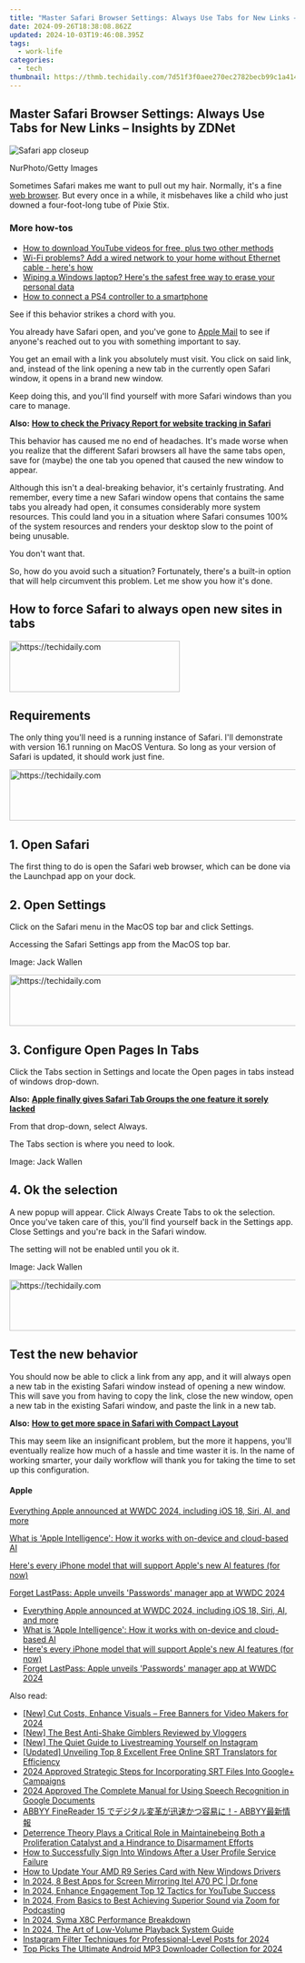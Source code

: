 ```yaml
---
title: "Master Safari Browser Settings: Always Use Tabs for New Links – Insights by ZDNet"
date: 2024-09-26T18:38:08.862Z
updated: 2024-10-03T19:46:08.395Z
tags:
  - work-life
categories:
  - tech
thumbnail: https://thmb.techidaily.com/7d51f3f0aee270ec2782becb99c1a414abb8cba30f3dde81226f486e6ab605fb.jpg
---
```


## Master Safari Browser Settings: Always Use Tabs for New Links – Insights by ZDNet

![Safari app closeup](https://www.zdnet.com/a/img/resize/a260ff558009c7632ca7e4e5dbec1abf3d1cf29e/2023/02/02/a2db818c-b850-462a-b562-602e63ac646e/gettyimages-682270734.jpg?auto=webp&width=1280)

NurPhoto/Getty Images

Sometimes Safari makes me want to pull out my hair. Normally, it's a fine [web browser](https://www.zdnet.com/home-and-office/work-life/no-browser-is-perfect-whats-a-user-to-do/). But every once in a while, it misbehaves like a child who just downed a four-foot-long tube of Pixie Stix. 

### More how-tos

* [How to download YouTube videos for free, plus two other methods](https://www.zdnet.com/article/how-to-download-youtube-videos-for-free-plus-two-other-methods/)
* [Wi-Fi problems? Add a wired network to your home without Ethernet cable - here's how](https://www.zdnet.com/article/wi-fi-problems-how-to-add-a-wired-network-to-your-home-without-ethernet-cable/)
* [Wiping a Windows laptop? Here's the safest free way to erase your personal data](https://www.zdnet.com/article/wiping-a-windows-laptop-heres-the-safest-free-way-to-erase-your-personal-data/)
* [How to connect a PS4 controller to a smartphone](https://www.zdnet.com/article/how-to-connect-a-ps4-controller-to-a-smartphone/)

See if this behavior strikes a chord with you.

You already have Safari open, and you've gone to [Apple Mail](https://www.zdnet.com/home-and-office/work-life/how-to-create-rules-in-apple-mail-to-keep-from-missing-important-messages/) to see if anyone's reached out to you with something important to say.

You get an email with a link you absolutely must visit. You click on said link, and, instead of the link opening a new tab in the currently open Safari window, it opens in a brand new window. 

Keep doing this, and you'll find yourself with more Safari windows than you care to manage. 

**Also:** [**How to check the Privacy Report for website tracking in Safari**](https://www.zdnet.com/article/how-to-check-the-privacy-report-for-website-tracking-in-safari/)

This behavior has caused me no end of headaches. It's made worse when you realize that the different Safari browsers all have the same tabs open, save for (maybe) the one tab you opened that caused the new window to appear. 

Although this isn't a deal-breaking behavior, it's certainly frustrating. And remember, every time a new Safari window opens that contains the same tabs you already had open, it consumes considerably more system resources. This could land you in a situation where Safari consumes 100% of the system resources and renders your desktop slow to the point of being unusable.

You don't want that.

So, how do you avoid such a situation? Fortunately, there's a built-in option that will help circumvent this problem. Let me show you how it's done.

## How to force Safari to always open new sites in tabs 

<!-- affiliate ads begin -->
<a href="https://aligracehair.sjv.io/c/5597632/1948876/19272" target="_top" id="1948876">
  <img src="//a.impactradius-go.com/display-ad/19272-1948876" border="0" alt="https://techidaily.com" width="300" height="90"/>
</a>
<img height="0" width="0" src="https://aligracehair.sjv.io/i/5597632/1948876/19272" style="position:absolute;visibility:hidden;" border="0" />
<!-- affiliate ads end -->

## Requirements

The only thing you'll need is a running instance of Safari. I'll demonstrate with version 16.1 running on MacOS Ventura. So long as your version of Safari is updated, it should work just fine.

<!-- affiliate ads begin -->
<a href="https://aligracehair.sjv.io/c/5597632/2036472/19272" target="_top" id="2036472">
  <img src="//a.impactradius-go.com/display-ad/19272-2036472" border="0" alt="https://techidaily.com" width="728" height="90"/>
</a>
<img height="0" width="0" src="https://aligracehair.sjv.io/i/5597632/2036472/19272" style="position:absolute;visibility:hidden;" border="0" />
<!-- affiliate ads end -->

## 1\. Open Safari

The first thing to do is open the Safari web browser, which can be done via the Launchpad app on your dock.

## 2\. Open Settings

Click on the Safari menu in the MacOS top bar and click Settings.

Accessing the Safari Settings app from the MacOS top bar.

Image: Jack Wallen

<!-- affiliate ads begin -->
<a href="https://aligracehair.sjv.io/c/5597632/1868499/19272" target="_top" id="1868499">
  <img src="//a.impactradius-go.com/display-ad/19272-1868499" border="0" alt="https://techidaily.com" width="728" height="90"/>
</a>
<img height="0" width="0" src="https://aligracehair.sjv.io/i/5597632/1868499/19272" style="position:absolute;visibility:hidden;" border="0" />
<!-- affiliate ads end -->

## 3\. Configure Open Pages In Tabs

Click the Tabs section in Settings and locate the Open pages in tabs instead of windows drop-down. 

**Also:** [**Apple finally gives Safari Tab Groups the one feature it sorely lacked**](https://www.zdnet.com/article/apple-finally-gives-safari-tab-groups-the-one-feature-it-sorely-lacked/) 

From that drop-down, select Always. 

The Tabs section is where you need to look.

Image: Jack Wallen

## 4\. Ok the selection

A new popup will appear. Click Always Create Tabs to ok the selection. Once you've taken care of this, you'll find yourself back in the Settings app. Close Settings and you're back in the Safari window.

The setting will not be enabled until you ok it.

Image: Jack Wallen

<!-- affiliate ads begin -->
<a href="https://appsumo.8odi.net/c/5597632/2043593/7443" target="_top" id="2043593">
  <img src="//a.impactradius-go.com/display-ad/7443-2043593" border="0" alt="https://techidaily.com" width="728" height="90"/>
</a>
<img height="0" width="0" src="https://appsumo.8odi.net/i/5597632/2043593/7443" style="position:absolute;visibility:hidden;" border="0" />
<!-- affiliate ads end -->

## Test the new behavior

You should now be able to click a link from any app, and it will always open a new tab in the existing Safari window instead of opening a new window. This will save you from having to copy the link, close the new window, open a new tab in the existing Safari window, and paste the link in a new tab.

**Also:** [**How to get more space in Safari with Compact Layout**](https://www.zdnet.com/article/how-to-get-more-space-in-safari-with-the-compact-layout/)

This may seem like an insignificant problem, but the more it happens, you'll eventually realize how much of a hassle and time waster it is. In the name of working smarter, your daily workflow will thank you for taking the time to set up this configuration.

#### Apple

[Everything Apple announced at WWDC 2024, including iOS 18, Siri, AI, and more](https://www.zdnet.com/article/every-new-feature-apple-unveiled-for-iphone-ipad-mac-and-more-this-fall-including-ai/ "Everything Apple announced at WWDC 2024, including iOS 18, Siri, AI, and more")

[What is 'Apple Intelligence': How it works with on-device and cloud-based AI](https://www.zdnet.com/article/what-is-apple-intelligence-everything-to-know-about-ai-features-coming-to-iphones-macs-and-ipads/ "What is 'Apple Intelligence': How it works with on-device and cloud-based AI")

[Here's every iPhone model that will support Apple's new AI features (for now)](https://www.zdnet.com/article/ios-18-1-update-every-iphone-model-that-will-support-apples-new-ai-features-for-now/ "Here's every iPhone model that will support Apple's new AI features (for now)")

[Forget LastPass: Apple unveils 'Passwords' manager app at WWDC 2024](https://www.zdnet.com/article/forget-lastpass-apple-unveils-passwords-manager-app-at-wwdc-2024/ "Forget LastPass: Apple unveils 'Passwords' manager app at WWDC 2024")

* [Everything Apple announced at WWDC 2024, including iOS 18, Siri, AI, and more](https://www.zdnet.com/article/every-new-feature-apple-unveiled-for-iphone-ipad-mac-and-more-this-fall-including-ai/ "Everything Apple announced at WWDC 2024, including iOS 18, Siri, AI, and more")
* [What is 'Apple Intelligence': How it works with on-device and cloud-based AI](https://www.zdnet.com/article/what-is-apple-intelligence-everything-to-know-about-ai-features-coming-to-iphones-macs-and-ipads/ "What is 'Apple Intelligence': How it works with on-device and cloud-based AI")
* [Here's every iPhone model that will support Apple's new AI features (for now)](https://www.zdnet.com/article/ios-18-1-update-every-iphone-model-that-will-support-apples-new-ai-features-for-now/ "Here's every iPhone model that will support Apple's new AI features (for now)")
* [Forget LastPass: Apple unveils 'Passwords' manager app at WWDC 2024](https://www.zdnet.com/article/forget-lastpass-apple-unveils-passwords-manager-app-at-wwdc-2024/ "Forget LastPass: Apple unveils 'Passwords' manager app at WWDC 2024")

<ins class="adsbygoogle"
     style="display:block"
     data-ad-format="autorelaxed"
     data-ad-client="ca-pub-7571918770474297"
     data-ad-slot="1223367746"></ins>

<ins class="adsbygoogle"
     style="display:block"
     data-ad-client="ca-pub-7571918770474297"
     data-ad-slot="8358498916"
     data-ad-format="auto"
     data-full-width-responsive="true"></ins>

<span class="atpl-alsoreadstyle">Also read:</span>
<div><ul>
<li><a href="https://youtube-data.techidaily.com/ut-costs-enhance-visuals-free-banners-for-video-makers-for-2024/"><u>[New] Cut Costs, Enhance Visuals – Free Banners for Video Makers for 2024</u></a></li>
<li><a href="https://some-tips.techidaily.com/new-the-best-anti-shake-gimblers-reviewed-by-vloggers/"><u>[New] The Best Anti-Shake Gimblers Reviewed by Vloggers</u></a></li>
<li><a href="https://some-tips.techidaily.com/new-the-quiet-guide-to-livestreaming-yourself-on-instagram/"><u>[New] The Quiet Guide to Livestreaming Yourself on Instagram</u></a></li>
<li><a href="https://some-tips.techidaily.com/updated-unveiling-top-8-excellent-free-online-srt-translators-for-efficiency/"><u>[Updated] Unveiling Top 8 Excellent Free Online SRT Translators for Efficiency</u></a></li>
<li><a href="https://some-tips.techidaily.com/2024-approved-strategic-steps-for-incorporating-srt-files-into-googleplus-campaigns/"><u>2024 Approved Strategic Steps for Incorporating SRT Files Into Google+ Campaigns</u></a></li>
<li><a href="https://some-tips.techidaily.com/2024-approved-the-complete-manual-for-using-speech-recognition-in-google-documents/"><u>2024 Approved The Complete Manual for Using Speech Recognition in Google Documents</u></a></li>
<li><a href="https://discover-brilliant.techidaily.com/abbyy-finereader-15-abbyy/"><u>ABBYY FineReader 15 でデジタル変革が迅速かつ容易に！- ABBYY最新情報</u></a></li>
<li><a href="https://hardware-help.techidaily.com/deterrence-theory-plays-a-critical-role-in-maintainebeing-both-a-proliferation-catalyst-and-a-hindrance-to-disarmament-efforts/"><u>Deterrence Theory Plays a Critical Role in Maintainebeing Both a Proliferation Catalyst and a Hindrance to Disarmament Efforts</u></a></li>
<li><a href="https://win-howtos.techidaily.com/how-to-successfully-sign-into-windows-after-a-user-profile-service-failure/"><u>How to Successfully Sign Into Windows After a User Profile Service Failure</u></a></li>
<li><a href="https://win-amazing.techidaily.com/how-to-update-your-amd-r9-series-card-with-new-windows-drivers/"><u>How to Update Your AMD R9 Series Card with New Windows Drivers</u></a></li>
<li><a href="https://screen-mirror.techidaily.com/in-2024-8-best-apps-for-screen-mirroring-itel-a70-pc-drfone-by-drfone-android/"><u>In 2024, 8 Best Apps for Screen Mirroring Itel A70 PC | Dr.fone</u></a></li>
<li><a href="https://youtube-lab.techidaily.com/24-enhance-engagement-top-12-tactics-for-youtube-success/"><u>In 2024, Enhance Engagement Top 12 Tactics for YouTube Success</u></a></li>
<li><a href="https://screen-activity-recording.techidaily.com/in-2024-from-basics-to-best-achieving-superior-sound-via-zoom-for-podcasting/"><u>In 2024, From Basics to Best Achieving Superior Sound via Zoom for Podcasting</u></a></li>
<li><a href="https://some-tips.techidaily.com/in-2024-syma-x8c-performance-breakdown/"><u>In 2024, Syma X8C Performance Breakdown</u></a></li>
<li><a href="https://some-tips.techidaily.com/in-2024-the-art-of-low-volume-playback-system-guide/"><u>In 2024, The Art of Low-Volume Playback System Guide</u></a></li>
<li><a href="https://instagram-videos.techidaily.com/instagram-filter-techniques-for-professional-level-posts-for-2024/"><u>Instagram Filter Techniques for Professional-Level Posts for 2024</u></a></li>
<li><a href="https://some-tips.techidaily.com/top-picks-the-ultimate-android-mp3-downloader-collection-for-2024/"><u>Top Picks The Ultimate Android MP3 Downloader Collection for 2024</u></a></li>
</ul></div>

